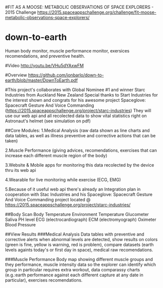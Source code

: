 #FIT AS A MOOSE: METABOLIC OBSERVATIONS OF SPACE EXPLORERS - 2015 Challenge
https://2015.spaceappschallenge.org/challenge/fit-moose-metabolic-observations-space-explorers/

# down-to-earth
Human body monitor, muscle performance monitor, exersices recomendations, and preventive health.

#Video
http://youtu.be/VHu5dYAxwFM

#Overview
https://github.com/jonbarlo/down-to-earth/blob/master/DownToEarth.pdf

#This project's collaborates with Global Nominee #1 and winner Starc Industries from Auckland New Zealand
Special thanks to Start Industries for the interest shown and congrats for his awesome project Spaceglove: Spacecraft Gesture And Voice Commanding (https://2015.spaceappschallenge.org/project/starc-industries)
They will use our web api and all recolected data to show vital statistics right on Astronaut's helmet (see simulation on pdf)

##Core Modules:
1.Medical Analysis (raw data shown as line charts and data tables, as well as illness preventive and corrective actions that can be taken)

2.Muscle Performance (giving advices, recomendations, exercises that can increase each different muscle region of the body)

3.Website & Mobile apps for monitoring this data recolected by the device thru its web api

4.Wearable for live monitoring while exercise (ECG, EMG)

5.Because of it useful web api there's already an Integration plan in cooperation with Stac Industries and his Spaceglove: Spacecraft Gesture And Voice Commanding project located @ https://2015.spaceappschallenge.org/project/starc-industries/

##Body Scan
 	Body Temperature
 	Environment Temperature
 	Glucometer
 	Saliva PH level
 	ECG (electrocardiograph)
 	ECM (electromyograph)
 	Oximeter
 	Blood Pressure

##View Results
###Medical Analysis
Data tables with preventive and corrective alerts when abnormal levels are detected, show results on colors (green is fine, yellow is warning, red is problem), compare datasets (earth levels againts today's or first day in space), medical raw recomendations.

###Muscle Performance
Body map showing different muscle groups and they performance, muscle intensity data so the explorer can identify which group in particular requires extra workout, data comparassy charts (e.g.:earth performance against each different capture at any date in particular), exercises recomendations.

